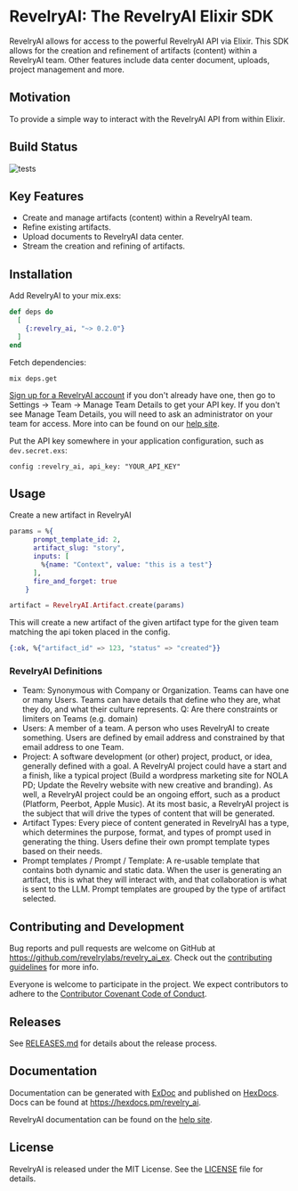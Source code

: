 # RevelryAI: The RevelryAI Elixir SDK

RevelryAI allows for access to the powerful RevelryAI API via Elixir. 
This SDK allows for the creation and refinement of artifacts (content) within a RevelryAI team.
Other features include data center document, uploads, project management and more. 

## Motivation

To provide a simple way to interact with the RevelryAI API from within Elixir.

## Build Status

![tests](https://github.com/revelrylabs/revelry_ai_ex/actions/workflows/test.yml/badge.svg)

## Key Features
- Create and manage artifacts (content) within a RevelryAI team.
- Refine existing artifacts.
- Upload documents to RevelryAI data center.
- Stream the creation and refining of artifacts.

## Installation

Add RevelryAI to your mix.exs:

```elixir
def deps do
  [
    {:revelry_ai, "~> 0.2.0"}
  ]
end
```

Fetch dependencies:

```
mix deps.get
```

[Sign up for a RevelryAI account](https://app.revelry.ai) if you don't already
have one, then go to Settings -> Team -> Manage Team Details to get your API
key. If you don't see Manage Team Details, you will need to ask an administrator 
on your team for access. More into can be found on our [help site](https://help.revelry.ai/docs/api/get-your-api-token).

Put the API key somewhere in your application configuration, such as
`dev.secret.exs`:

```
config :revelry_ai, api_key: "YOUR_API_KEY"
```

## Usage

Create a new artifact in RevelryAI

```elixir
params = %{
      prompt_template_id: 2,
      artifact_slug: "story",
      inputs: [
        %{name: "Context", value: "this is a test"}
      ],
      fire_and_forget: true
    }

artifact = RevelryAI.Artifact.create(params)
```

This will create a new artifact of the given artifact type for the given team matching the api token placed in the config. 

```elixir
{:ok, %{"artifact_id" => 123, "status" => "created"}}
```


### RevelryAI Definitions 
- Team: Synonymous with Company or Organization.  Teams can have one or many Users.  Teams can have details that define who they are, what they do, and what their culture represents.  Q: Are there constraints or limiters on Teams (e.g. domain) 
- Users: A member of a team.  A person who uses RevelryAI to create something.  Users are defined by email address and constrained by that email address to one Team.  
- Project: A software development (or other) project, product, or idea, generally defined with a goal.  A RevelryAI project could have a start and a finish, like a typical project (Build a wordpress marketing site for NOLA PD; Update the Revelry website with new creative and branding).  As well, a RevelryAI project could be an ongoing effort, such as a product (Platform, Peerbot, Apple Music).  At its most basic, a RevelryAI project is the subject that will drive the types of content that will be generated.  
- Artifact Types: Every piece of content generated in RevelryAI has a type, which determines the purpose, format, and types of prompt used in generating the thing. Users define their own prompt template types based on their needs.
- Prompt templates / Prompt / Template: A re-usable template that contains both dynamic and static data. When the user is generating an artifact, this is what they will interact with, and that collaboration is what is sent to the LLM. Prompt templates are grouped by the type of artifact selected.


## Contributing and Development

Bug reports and pull requests are welcome on GitHub at https://github.com/revelrylabs/revelry_ai_ex. Check out the [contributing guidelines](CONTRIBUTING.md) for more info.

Everyone is welcome to participate in the project. We expect contributors to adhere to the [Contributor Covenant Code of Conduct](CODE_OF_CONDUCT.md).

## Releases

See [RELEASES.md](RELEASES.md) for details about the release process.

## Documentation

Documentation can be generated with [ExDoc](https://github.com/elixir-lang/ex_doc)
and published on [HexDocs](https://hexdocs.pm). Docs can be found at <https://hexdocs.pm/revelry_ai>.

RevelryAI documentation can be found on the [help site](https://help.revelry.ai).

## License

RevelryAI is released under the MIT License. See the [LICENSE](LICENSE) file for details.

